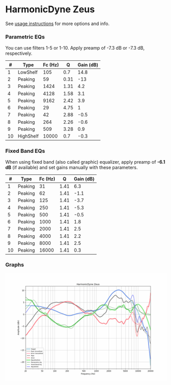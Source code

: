 # HarmonicDyne Zeus
See [usage instructions](https://github.com/jaakkopasanen/AutoEq#usage) for more options and info.

### Parametric EQs
You can use filters 1-5 or 1-10. Apply preamp of -7.3 dB or -7.3 dB, respectively.

|   # | Type      |   Fc (Hz) |    Q |   Gain (dB) |
|-----|-----------|-----------|------|-------------|
|   1 | LowShelf  |       105 | 0.7  |        14.8 |
|   2 | Peaking   |        59 | 0.31 |       -13   |
|   3 | Peaking   |      1424 | 1.31 |         4.2 |
|   4 | Peaking   |      4128 | 1.58 |         3.1 |
|   5 | Peaking   |      9162 | 2.42 |         3.9 |
|   6 | Peaking   |        29 | 4.75 |         1   |
|   7 | Peaking   |        42 | 2.88 |        -0.5 |
|   8 | Peaking   |       264 | 2.26 |        -0.6 |
|   9 | Peaking   |       509 | 3.28 |         0.9 |
|  10 | HighShelf |     10000 | 0.7  |        -0.3 |

### Fixed Band EQs
When using fixed band (also called graphic) equalizer, apply preamp of **-6.1 dB** (if available) and set gains manually with these parameters.

|   # | Type    |   Fc (Hz) |    Q |   Gain (dB) |
|-----|---------|-----------|------|-------------|
|   1 | Peaking |        31 | 1.41 |         6.3 |
|   2 | Peaking |        62 | 1.41 |        -1.1 |
|   3 | Peaking |       125 | 1.41 |        -3.7 |
|   4 | Peaking |       250 | 1.41 |        -5.3 |
|   5 | Peaking |       500 | 1.41 |        -0.5 |
|   6 | Peaking |      1000 | 1.41 |         1.8 |
|   7 | Peaking |      2000 | 1.41 |         2.5 |
|   8 | Peaking |      4000 | 1.41 |         2.2 |
|   9 | Peaking |      8000 | 1.41 |         2.5 |
|  10 | Peaking |     16000 | 1.41 |         0.3 |

### Graphs
![](./HarmonicDyne%20Zeus.png)
